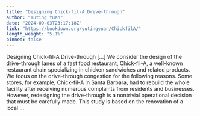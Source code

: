 ```yaml
---
title: "Designing Chick-fil-A Drive-through"
author: "Yuting Yuan"
date: "2024-09-03T23:17:18Z"
link: "https://bookdown.org/yutingyuan/ChickfilA/"
length_weight: "5.1%"
pinned: false
---
```


Designing Chick-fil-A Drive-through [...] We consider the design of the drive-through lanes of a fast food restaurant, Chick-fil-A, a well-known restaurant chain specializing in chicken sandwiches and related products. We focus on the drive-through congestion for the following reasons. Some stores, for example, Chick-fil-A in Santa Barbara, had to rebuild the whole facility after receiving numerous complaints from residents and businesses. However, redesigning the drive-through is a nontrivial operational decision that must be carefully made. This study is based on the renovation of a local ...
